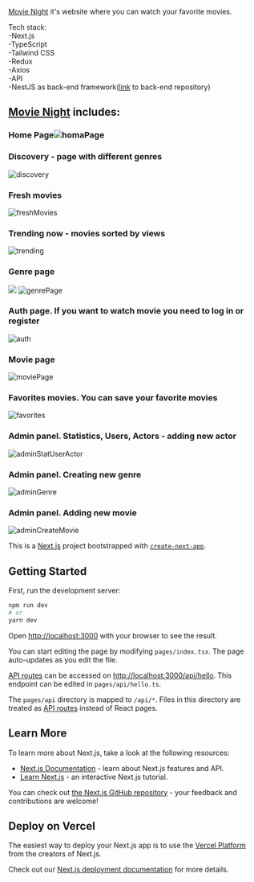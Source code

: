 [Movie Night](https://movie--night.vercel.app/) it's website where you can watch your favorite movies.

Tech stack:\
-Next.js\
-TypeScript\
-Tailwind CSS\
-Redux\
-Axios\
-API\
-NestJS as back-end framework([link](https://github.com/srAndrii/online-cinema_back-end) to back-end repository)

## [Movie Night](https://movie--night.vercel.app/) includes:
### Home Page![homaPage](https://user-images.githubusercontent.com/90868495/188932852-0944881c-07f9-4479-9b33-18e039e3f794.gif)



### Discovery - page with different genres
![discovery](https://user-images.githubusercontent.com/90868495/188932907-7b546e06-56cc-4efb-a85d-1db2cc6acd18.gif)


### Fresh movies
![freshMovies](https://user-images.githubusercontent.com/90868495/188932925-57b5ec77-5939-4d07-afae-db46db4eb82f.gif)

###  Trending now - movies sorted by views
![trending](https://user-images.githubusercontent.com/90868495/188932935-30caf398-528e-4b3a-9f2f-4e89f848eda3.gif)

### Genre page
![](../../../../Users/Andrii/Desktop/genrePage.gif)
![genrePage](https://user-images.githubusercontent.com/90868495/188932995-638c68eb-4f3f-4ee5-a80d-12600267a4f8.gif)

### Auth page. If you want to watch movie you need to log in or register
![auth](https://user-images.githubusercontent.com/90868495/188933012-059f580c-c45f-4052-80d1-ee7f0beb85a8.gif)

### Movie page 
![moviePage](https://user-images.githubusercontent.com/90868495/188933785-ec940369-399c-4d1e-956f-4898feb1d0c9.gif)

### Favorites movies. You can save your favorite movies
![favorites](https://user-images.githubusercontent.com/90868495/188933798-c2a395fe-7e73-44b0-8fd9-6c4f814e7644.gif)

### Admin panel. Statistics, Users, Actors - adding new actor
![adminStatUserActor](https://user-images.githubusercontent.com/90868495/188933829-a59cb862-510d-4375-baee-1f570f75b91f.gif)

### Admin panel. Creating new genre
![adminGenre](https://user-images.githubusercontent.com/90868495/188933870-2d9afd7e-301b-4d28-8b8a-c4a21f95bbac.gif)

### Admin panel. Adding new movie
![adminCreateMovie](https://user-images.githubusercontent.com/90868495/188933921-59c882b2-d569-4068-b037-f7269ec24236.gif)


This is a [Next.js](https://nextjs.org/) project bootstrapped with [`create-next-app`](https://github.com/vercel/next.js/tree/canary/packages/create-next-app).

## Getting Started

First, run the development server:

```bash
npm run dev
# or
yarn dev
```

Open [http://localhost:3000](http://lcalhost:3000) with your browser to see the result.

You can start editing the page by modifying `pages/index.tsx`. The page auto-updates as you edit the file.

[API routes](https://nextjs.org/docs/api-routes/introduction) can be accessed on [http://localhost:3000/api/hello](http://localhost:3000/api/hello). This endpoint can be edited in `pages/api/hello.ts`.

The `pages/api` directory is mapped to `/api/*`. Files in this directory are treated as [API routes](https://nextjs.org/docs/api-routes/introduction) instead of React pages.

## Learn More

To learn more about Next.js, take a look at the following resources:

- [Next.js Documentation](https://nextjs.org/docs) - learn about Next.js features and API.
- [Learn Next.js](https://nextjs.org/learn) - an interactive Next.js tutorial.

You can check out [the Next.js GitHub repository](https://github.com/vercel/next.js/) - your feedback and contributions are welcome!

## Deploy on Vercel

The easiest way to deploy your Next.js app is to use the [Vercel Platform](https://vercel.com/new?utm_medium=default-template&filter=next.js&utm_source=create-next-app&utm_campaign=create-next-app-readme) from the creators of Next.js.

Check out our [Next.js deployment documentation](https://nextjs.org/docs/deployment) for more details.
